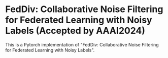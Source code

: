 # FedDiv: Collaborative Noise Filtering for Federated Learning with Noisy Labels (Accepted by AAAI2024)


This is a Pytorch implementation of "FedDiv: Collaborative Noise Filtering for Federated Learning with Noisy Labels".
